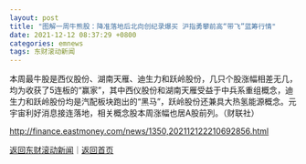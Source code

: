 ```yaml
---
layout: post
title: "图解一周牛熊股：降准落地后北向创纪录爆买 沪指勇攀前高“带飞”蓝筹行情"
date: 2021-12-12 08:37:29 +0800
categories: emnews
tags: 东财滚动新闻
---
```


本周最牛股是西仪股份、湖南天雁、迪生力和跃岭股份，几只个股涨幅相差无几，均为收获了5连板的“赢家”，其中西仪股份和湖南天雁受益于中兵系重组概念，迪生力和跃岭股份均是汽配板块跑出的“黑马”，跃岭股份还兼具大热氢能源概念。元宇宙利好消息接连落地，相关概念股本周涨幅也居A股前列。（财联社）

<http://finance.eastmoney.com/news/1350,202112122210692856.html>

[返回东财滚动新闻](//finews.withounder.com/emnews/)｜[返回首页](//finews.withounder.com/)